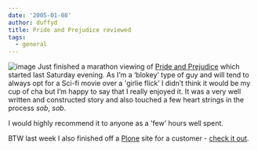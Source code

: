 ```yaml
---
date: '2005-01-08'
author: duffyd
title: Pride and Prejudice reviewed
tags:
  - general
---
```


![image](https://dm2301files.storage.live.com/y4m1YzN18NKl44gKk_YHq5CKHOc6mf4_ecSJmTgQHAr625S0SGa0xwQChTvqNqiY6iGbrUkWYR3IZ0SXooW0qokGsSBsnlzvL8AhdsWMCqMURpCC2H_vDWtDINHjMhVp8kyedpjvAgsgaBtxQ7TvJ5wtVv9OfnxRsPeK19o-P_39jzqVec88FDan5DtrOxXkh92?width=300&height=180&cropmode=none)
Just finished a marathon viewing of [Pride and Prejudice](https://href.li/?http://en.wikipedia.org/wiki/Pride_and_Prejudice_%28BBC%29) which started
last Saturday evening. As I’m a ‘blokey’ type of guy and will tend to
always opt for a Sci-fi movie over a 'girlie flick’ I didn’t think it
would be my cup of cha but I’m happy to say that I really enjoyed it.
It was a very well written and constructed story and also touched a few
heart strings in the process *sob*, *sob*.

I would highly recommend it to anyone as a 'few’ hours well spent.

BTW last week I also finished off a [Plone](https://href.li/?http://plone.org) site for a customer - [check it out](https://href.li/?http://www.englishtutor.co.nz).
